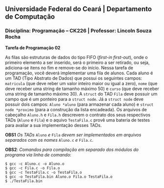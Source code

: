 ## **Universidade Federal do Ceará** | **Departamento de Computação**
### **Disciplina: Programação – CK226** | **Professor: Lincoln Souza Rocha**

**Tarefa de Programação 02**

As filas são estruturas de dados do tipo FIFO (*first-in first-out*), onde o primeiro elemento a ser inserido, será o primeiro a ser retirado, ou seja, adiciona-se itens no fim e remove-se do início. Nessa tarefa de programação, você deverá implementar uma fila de alunos. Cada aluno é um TAD (Tipo Abstrato de Dados) que possui os seguintes campos: `matricula` (que deve reber um valor inteiro maior ou igual a zero), `nome` (que deve receber uma string de tamanho máximo 50) e `curso` (que deve receber uma string de tamanho máximo 30). A `struct` do TAD `Fila` deve possuir um campo que é um ponteiro para a `struct node`. Já a `struct node` deve possuir dois campos: `Aluno *aluno` (para armazenar cada aluno) e `struct node *proximo` (para a construção da lista encadeada). Os arquivos de cabeçalho `Aluno.h` e `Fila.h` descrevem o contrato dos seus respectivos TADs (`Aluno` e `Fila`) e o aquivo `TestaFila.c` provê uma bateria de testes para avaliar a sua implementação desses TADs.

**OBS1** *Os TADs* `Aluno` *e* `Fila` *devem ser implementados em arquivos separados com os nomes* `Aluno.c` *e* `Fila.c`.

**OBS2**: *Comandos para compilação em separado dos módulos do programa via linha de comando*:
```
$ gcc -c Aluno.c -o Aluno.o
$ gcc -c Fila.c -o Fila.o
$ gcc -c TestaFila.c -o TestaFila.o
$ gcc -o TestaFila.bin Aluno.o Fila.o TestaFila.o
$ ./TestaFila.bin
```
